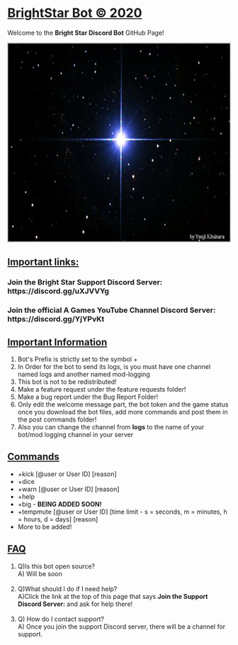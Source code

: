 # <u>BrightStar Bot © 2020</u>
Welcome to the <b>Bright Star Discord Bot</b> GitHub Page!

<img src="https://github.com/Whoops-Lambo/BrightStar/blob/master/3F573531-A78C-4332-85FB-7AFBAE5C9A3B.jpeg" width="1500" height="450"/>

<h2><u>Important links:</u></h2>
<h3><b>Join the Bright Star Support Discord Server: https://discord.gg/uXJVVYg </b></h3>

<h3><b>Join the official A Games YouTube Channel Discord Server: https://discord.gg/YjYPvKt </b></h3>


<h2><b><u>Important Information</b></u></h2>
<ol>
  <li> Bot's Prefix is strictly set to the symbol +</li>
  <li> In Order for the bot to send its logs, is you must have one channel named logs and another named mod-logging</li>
<li>This bot is not to be redistributed!</li>
<li>Make a feature request under the feature requests folder!</li>
<li>Make a bug report under the Bug Report Folder!</li>
<li>Only edit the welcome message part, the bot token and the game status once you download the bot files, add more commands and post them in the post commands folder!</li>
<li>Also you can change the channel from <b>logs</b> to the name of your bot/mod logging channel in your server</li>
</ol>

<h2><b><u>Commands</b></u></h2>
<ul>
<li>+kick [@user or User ID] [reason]</li>
<li>+dice</li>
<li>+warn [@user or User ID] [reason]</li>
<li>+help</li>
<li>+big - <b> BEING ADDED SOON!</b></li>
<li>+tempmute [@user or User ID] [time limit - s = seconds, m = minutes, h = hours, d = days] [reason]</li>
<li>More to be added!</li>
</ul>

<h2><b><u>FAQ</u></b></h2>
<ol>
<li>Q)Is this bot open source? <br />
A) Will be soon</li> <br/>
<li> Q)What should I do if I need help? <br />
A)Click the link at the top of this page that says <b>Join the Support Discord Server:</b> and ask for help there! </li> <br />
<li>Q) How do I contact support?<br/>
A) Once you join the support Discord server, there will be a channel for support.</li>
</ol>

